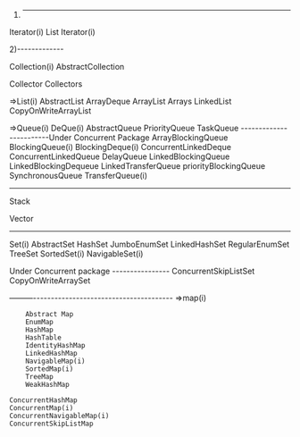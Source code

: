 
1) -----------
Iterator(i)
List Iterator(i)

2)-------------

Collection(i)
AbstractCollection

Collector
Collectors





=>List(i)
         AbstractList
         ArrayDeque
         ArrayList
         Arrays
         LinkedList
        CopyOnWriteArrayList






=>Queue(i)
    DeQue(i)
         AbstractQueue
         PriorityQueue
         TaskQueue
------------------------Under Concurrent Package
ArrayBlockingQueue
BlockingQueue(i)
BlockingDeque(i)
ConcurrentLinkedDeque
ConcurrentLinkedQueue
DelayQueue
LinkedBlockingQueue
LinkedBlockingDequeue
LinkedTransferQueue
priorityBlockingQueue
SynchronousQueue
TransferQueue(i)


-----------------------------------------------




Stack

Vector


--------------------------------------
  Set(i)
        AbstractSet
        HashSet
        JumboEnumSet
        LinkedHashSet
        RegularEnumSet
        TreeSet
        SortedSet(i)
        NavigableSet(i)
       
Under Concurrent package ----------------
    ConcurrentSkipListSet
    CopyOnWriteArraySet


———---------------------------------------
=>map(i)

        Abstract Map
        EnumMap
        HashMap
        HashTable
        IdentityHashMap
        LinkedHashMap
        NavigableMap(i)
        SortedMap(i)
        TreeMap
        WeakHashMap

    ConcurrentHashMap
    ConcurrentMap(i)
    ConcurrentNavigableMap(i)
    ConcurrentSkipListMap

